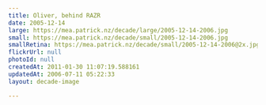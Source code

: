 ```yaml
---
title: Oliver, behind RAZR
date: 2005-12-14
large: https://mea.patrick.nz/decade/large/2005-12-14-2006.jpg
small: https://mea.patrick.nz/decade/small/2005-12-14-2006.jpg
smallRetina: https://mea.patrick.nz/decade/small/2005-12-14-2006@2x.jpg
flickrUrl: null
photoId: null
createdAt: 2011-01-30 11:07:19.588161
updatedAt: 2006-07-11 05:22:33
layout: decade-image

---
```


